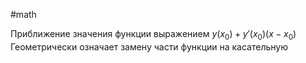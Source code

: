 #math

Приближение значения функции выражением $y(x_0) + y'(x_0)(x - x_0)$
Геометрически означает замену части функции на касательную